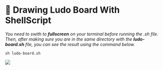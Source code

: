 # 🎨 Drawing Ludo Board With ShellScript 

*You need to swith to **fullscreen** on your terminal before running the .sh file. Then, after making sure you are in the same directory with the **ludo-board.sh** file, you can see the result using the command below.*

    sh ludo-board.sh

![](name-of-giphy.gif)
